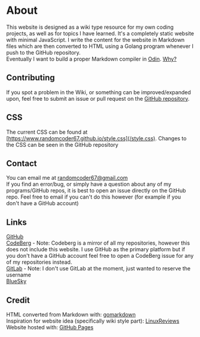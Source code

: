 # About

This website is designed as a wiki type resource for my own coding projects, as well as for topics I have learned. It's a completely static website with minimal JavaScript. I write the content for the website in Markdown files which are then converted to HTML using a Golang program whenever I push to the GitHub repository.  
Eventually I want to build a proper Markdown compiler in [Odin](https://odin-lang.org/). [Why?](projects/future.md#odin-markdown)

## Contributing

If you spot a problem in the Wiki, or something can be improved/expanded upon, feel free to submit an issue or pull request on the [GitHub repository](https://github.com/randomcoder67/randomcoder67.github.io).

## CSS

The current CSS can be found at [https://www.randomcoder67.github.io/style.css](/style.css). Changes to the CSS can be seen in the GitHub repository

## Contact

You can email me at [randomcoder67@gmail.com](mailto:randomcoder67@gmail.com)  
If you find an error/bug, or simply have a question about any of my programs/GitHub repos, it is best to open an issue directly on the GitHub repo. Feel free to email if you can't do this however (for example if you don't have a GitHub account)  

## Links

[GitHub](https://github.com/randomcoder67/)  
[CodeBerg](https://codeberg.org/randomcoder67) - Note: Codeberg is a mirror of all my repositories, however this does not include this website. I use GitHub as the primary platform but if you don't have a GitHub account feel free to open a CodeBerg issue for any of my repositories instead.  
[GitLab](https://gitlab.com/randomcoder67) - Note: I don't use GitLab at the moment, just wanted to reserve the username  
[BlueSky](https://bsky.app/profile/randomcoder67.bsky.social)

## Credit

HTML converted from Markdown with: [gomarkdown](https://pkg.go.dev/github.com/gomarkdown/markdown)  
Inspiration for website idea (specifically wiki style part): [LinuxReviews](https://linuxreviews.org/LinuxReviews)  
Website hosted with: [GitHub Pages](https://pages.github.com/)  
